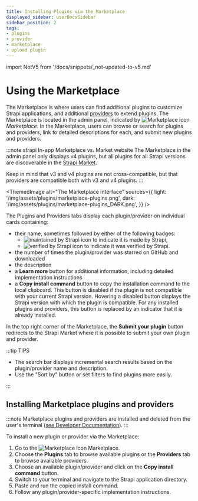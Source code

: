 ```yaml
---
title: Installing Plugins via the Marketplace
displayed_sidebar: userDocsSidebar
sidebar_position: 2
tags:
- plugins
- provider
- marketplace
- upload plugin
---
```


import NotV5 from '/docs/snippets/_not-updated-to-v5.md'

# Using the Marketplace

<NotV5/>

The Marketplace is where users can find additional plugins to customize Strapi applications, and additional [providers](/user-docs/plugins/installing-plugins-via-marketplace#installing-marketplace-plugins-and-providers) to extend plugins. The Marketplace is located in the admin panel, indicated by ![Marketplace icon](/img/assets/icons/marketplace.svg) _Marketplace_. In the Marketplace, users can browse or search for plugins and providers, link to detailed descriptions for each, and submit new plugins and providers.

:::note strapi In-app Marketplace vs. Market website
The Marketplace in the admin panel only displays v4 plugins, but all plugins for all Strapi versions are discoverable in the [Strapi Market](https://market.strapi.io).

Keep in mind that v3 and v4 plugins are not cross-compatible, but that providers are compatible both with v3 and v4 plugins.
:::

<ThemedImage
  alt="The Marketplace interface"
  sources={{
    light: '/img/assets/plugins/marketplace-plugins.png',
    dark: '/img/assets/plugins/marketplace-plugins_DARK.png',
  }}
/>

The Plugins and Providers tabs display each plugin/provider on individual cards containing:

- their name, sometimes followed by either of the following badges:
  - ![maintained by Strapi icon](/img/assets/icons/official-market.svg) to indicate it is made by Strapi,
  - ![verified by Strapi icon](/img/assets/icons/verified-marketplace.svg) to indicate it was verified by Strapi.
- the number of times the plugin/provider was starred on GitHub and downloaded
- the description
- a **Learn more** button for additional information, including detailed implementation instructions
- a **Copy install command** button to copy the installation command to the local clipboard. This button is disabled if the plugin is not compatible with your current Strapi version. Hovering a disabled button displays the Strapi version with which the plugin is compatible. For any installed plugins and providers, this button is replaced by an indicator that it is already installed.

In the top right corner of the Marketplace, the **Submit your plugin** button redirects to the Strapi Market where it is possible to submit your own plugin and provider.

:::tip TIPS

- The search bar displays incremental search results based on the plugin/provider name and description.
- Use the "Sort by" button or set filters to find plugins more easily.

:::

## Installing Marketplace plugins and providers

:::note
Marketplace plugins and providers are installed and deleted from the user's terminal ([see Developer Documentation](/dev-docs/installation/cli/)).
:::

To install a new plugin or provider via the Marketplace:

1. Go to the ![Marketplace icon](/img/assets/icons/marketplace.svg) Marketplace.
2. Choose the **Plugins** tab to browse available plugins or the **Providers** tab to browse available providers.
3. Choose an available plugin/provider and click on the **Copy install command** button.
4. Switch to your terminal and navigate to the Strapi application directory.
5. Paste and run the copied install command.
6. Follow any plugin/provider-specific implementation instructions.
